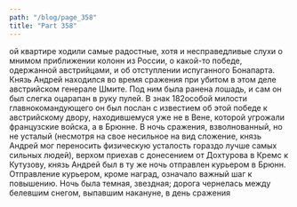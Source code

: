```yaml
---
path: "/blog/page_358"
title: "Part 358"
---
```


ой квартире ходили самые радостные, хотя и несправедливые слухи о мнимом приближении колонн из России, о какой-то победе, одержанной австрийцами, и об отступлении испуганного Бонапарта.
Князь Андрей находился во время сражения при убитом в этом деле австрийском генерале Шмите. Под ним была ранена лошадь, и сам он был слегка оцарапан в руку пулей. В знак 182особой милости главнокомандующего он был послан с известием об этой победе к австрийскому двору, находившемуся уже не в Вене, которой угрожали французские войска, а в Брюнне. В ночь сражения, взволнованный, но не усталый (несмотря на свое несильное на вид сложение, князь Андрей мог переносить физическую усталость гораздо лучше самых сильных людей), верхом приехав с донесением от Дохтурова в Кремс к Кутузову, князь Андрей был в ту же ночь отправлен курьером в Брюнн. Отправление курьером, кроме наград, означало важный шаг к повышению.
Ночь была темная, звездная; дорога чернелась между белевшим снегом, выпавшим накануне, в день сражения
